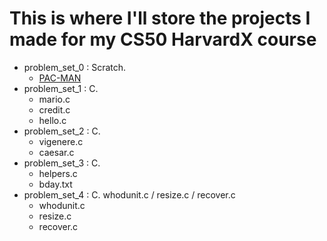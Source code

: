 
# This is where I'll store the projects I made for my CS50 HarvardX course

  - problem_set_0 : Scratch.  
    - [PAC-MAN](https://scratch.mit.edu/projects/260736764/)
  - problem_set_1 : C.
    - mario.c
    - credit.c
    - hello.c
  - problem_set_2 : C.
    - vigenere.c
    - caesar.c
  - problem_set_3 : C. 
    - helpers.c
    - bday.txt
  - problem_set_4 : C. whodunit.c / resize.c / recover.c
    - whodunit.c
    - resize.c
    - recover.c
